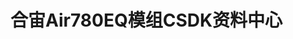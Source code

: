 # 合宙Air780EQ模组CSDK资料中心

<script>
var tmp = window.location.pathname.split("/").filter(part => part.length > 0);
console.log(tmp)
var redirectUrl = 'quickstart/';
if (tmp.length == 0 || (tmp.length == 2 && window.location.pathname.endsWith("/"))) {
    // 如果符合，跳转到指定URL
    window.location.href = window.location.pathname + redirectUrl;
}
// 检查当前页面是否是首页
var path = window.location.pathname
</script>
